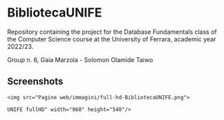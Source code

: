 # BibliotecaUNIFE

Repository containing the project for the Database Fundamentals class of the Computer Science course at the University of Ferrara, academic year 2022/23.

Group n. 6, Gaia Marzola - Solomon Olamide Taiwo

## Screenshots

`<img src="Pagine web/immagini/full-hd-BibliotecaUNIFE.png">`

`UNIFE fullHD" width="960" height="540"/>`
